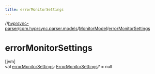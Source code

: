 ```yaml
---
title: errorMonitorSettings
---
```

//[hyprsync-parser](../../../index.html)/[com.hyprsync.parser.models](../index.html)/[MonitorModel](index.html)/[errorMonitorSettings](error-monitor-settings.html)



# errorMonitorSettings



[jvm]\
val [errorMonitorSettings](error-monitor-settings.html): [ErrorMonitorSettings](../-error-monitor-settings/index.html)? = null



